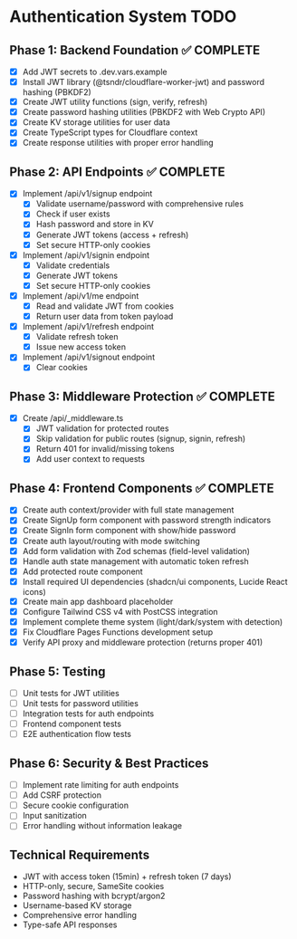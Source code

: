 # Authentication System TODO

## Phase 1: Backend Foundation ✅ COMPLETE
- [x] Add JWT secrets to .dev.vars.example
- [x] Install JWT library (@tsndr/cloudflare-worker-jwt) and password hashing (PBKDF2)
- [x] Create JWT utility functions (sign, verify, refresh)
- [x] Create password hashing utilities (PBKDF2 with Web Crypto API)
- [x] Create KV storage utilities for user data
- [x] Create TypeScript types for Cloudflare context
- [x] Create response utilities with proper error handling

## Phase 2: API Endpoints ✅ COMPLETE
- [x] Implement /api/v1/signup endpoint
  - [x] Validate username/password with comprehensive rules
  - [x] Check if user exists
  - [x] Hash password and store in KV
  - [x] Generate JWT tokens (access + refresh)
  - [x] Set secure HTTP-only cookies
- [x] Implement /api/v1/signin endpoint
  - [x] Validate credentials
  - [x] Generate JWT tokens
  - [x] Set secure HTTP-only cookies
- [x] Implement /api/v1/me endpoint
  - [x] Read and validate JWT from cookies
  - [x] Return user data from token payload
- [x] Implement /api/v1/refresh endpoint
  - [x] Validate refresh token
  - [x] Issue new access token
- [x] Implement /api/v1/signout endpoint
  - [x] Clear cookies

## Phase 3: Middleware Protection ✅ COMPLETE
- [x] Create /api/_middleware.ts
  - [x] JWT validation for protected routes
  - [x] Skip validation for public routes (signup, signin, refresh)
  - [x] Return 401 for invalid/missing tokens
  - [x] Add user context to requests

## Phase 4: Frontend Components ✅ COMPLETE
- [x] Create auth context/provider with full state management
- [x] Create SignUp form component with password strength indicators
- [x] Create SignIn form component with show/hide password
- [x] Create auth layout/routing with mode switching
- [x] Add form validation with Zod schemas (field-level validation)
- [x] Handle auth state management with automatic token refresh
- [x] Add protected route component
- [x] Install required UI dependencies (shadcn/ui components, Lucide React icons)
- [x] Create main app dashboard placeholder
- [x] Configure Tailwind CSS v4 with PostCSS integration
- [x] Implement complete theme system (light/dark/system with detection)
- [x] Fix Cloudflare Pages Functions development setup
- [x] Verify API proxy and middleware protection (returns proper 401)

## Phase 5: Testing
- [ ] Unit tests for JWT utilities
- [ ] Unit tests for password utilities
- [ ] Integration tests for auth endpoints
- [ ] Frontend component tests
- [ ] E2E authentication flow tests

## Phase 6: Security & Best Practices
- [ ] Implement rate limiting for auth endpoints
- [ ] Add CSRF protection
- [ ] Secure cookie configuration
- [ ] Input sanitization
- [ ] Error handling without information leakage

## Technical Requirements
- JWT with access token (15min) + refresh token (7 days)
- HTTP-only, secure, SameSite cookies
- Password hashing with bcrypt/argon2
- Username-based KV storage
- Comprehensive error handling
- Type-safe API responses